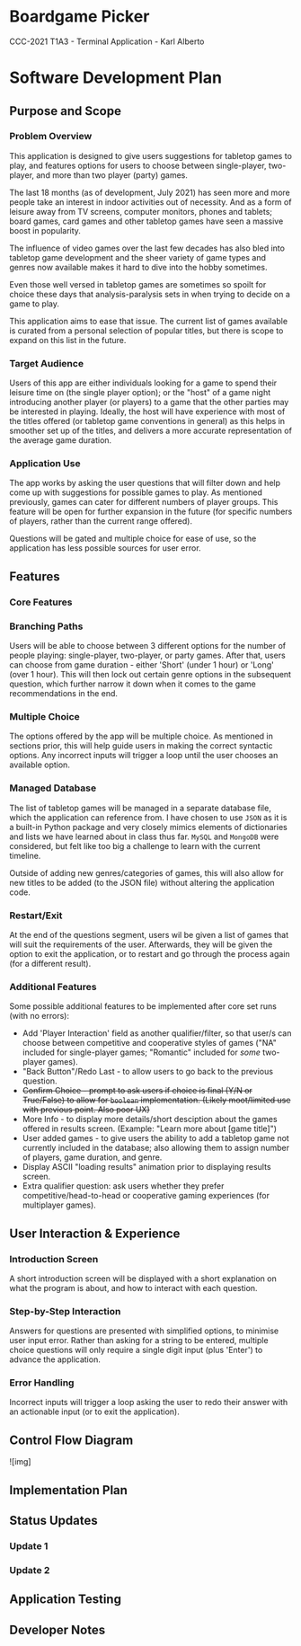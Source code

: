 # Boardgame Picker
CCC-2021 T1A3 - Terminal Application - Karl Alberto

# Software Development Plan

## Purpose and Scope

### Problem Overview

This application is designed to give users suggestions for tabletop games to play, and features options for users to choose between single-player, two-player, and more than two player (party) games.

The last 18 months (as of development, July 2021) has seen more and more people take an interest in indoor activities out of necessity. And as a form of leisure away from TV screens, computer monitors, phones and tablets; board games, card games and other tabletop games have seen a massive boost in popularity.

The influence of video games over the last few decades has also bled into tabletop game development and the sheer variety of game types and genres now available makes it hard to dive into the hobby sometimes.

Even those well versed in tabletop games are sometimes so spoilt for choice these days that analysis-paralysis sets in when trying to decide on a game to play.

This application aims to ease that issue. The current list of games available is curated from a personal selection of popular titles, but there is scope to expand on this list in the future.

### Target Audience

Users of this app are either individuals looking for a game to spend their leisure time on (the single player option); or the "host" of a game night introducing another player (or players) to a game that the other parties may be interested in playing. Ideally, the host will have experience with most of the titles offered (or tabletop game conventions in general) as this helps in smoother set up of the titles, and delivers a more accurate representation of the average game duration.

### Application Use

The app works by asking the user questions that will filter down and help come up with suggestions for possible games to play. As mentioned previously, games can cater for different numbers of player groups. This feature will be open for further expansion in the future (for specific numbers of players, rather than the current range offered).

Questions will be gated and multiple choice for ease of use, so the application has less possible sources for user error.


## Features

### **Core Features**

### Branching Paths

Users will be able to choose between 3 different options for the number of people playing: single-player, two-player, or party games. After that, users can choose from game duration - either 'Short' (under 1 hour) or 'Long' (over 1 hour). This will then lock out certain genre options in the subsequent question, which further narrow it down when it comes to the game recommendations in the end.

### Multiple Choice

The options offered by the app will be multiple choice. As mentioned in sections prior, this will help guide users in making the correct syntactic options. Any incorrect inputs will trigger a loop until the user chooses an available option.

### Managed Database

The list of tabletop games will be managed in a separate database file, which the application can reference from. I have chosen to use `JSON` as it is a built-in Python package and very closely mimics elements of dictionaries and lists we have learned about in class thus far. `MySQL` and `MongoDB` were considered, but felt like too big a challenge to learn with the current timeline.

Outside of adding new genres/categories of games, this will also allow for new titles to be added (to the JSON file) without altering the application code.

### Restart/Exit

At the end of the questions segment, users wil be given a list of games that will suit the requirements of the user. Afterwards, they will be given the option to exit the application, or to restart and go through the process again (for a different result).

### **Additional Features**

Some possible additional features to be implemented after core set runs (with no errors):

* Add 'Player Interaction' field as another qualifier/filter, so that user/s can choose between competitive and cooperative styles of games ("NA" included for single-player games; "Romantic" included for _some_ two-player games).
* "Back Button"/Redo Last - to allow users to go back to the previous question.
* ~~Confirm Choice - prompt to ask users if choice is final (Y/N or True/False) to allow for `boolean` implementation. (Likely moot/limited use with previous point. Also poor UX)~~
* More Info - to display more details/short desciption about the games offered in results screen. (Example: "Learn more about [game title]")
* User added games - to give users the ability to add a tabletop game not currently included in the database; also allowing them to assign number of players, game duration, and genre.
* Display ASCII "loading results" animation prior to displaying results screen.
* Extra qualifier question: ask users whether they prefer competitive/head-to-head or cooperative gaming experiences (for multiplayer games).

## User Interaction & Experience

### Introduction Screen

A short introduction screen will be displayed with a short explanation on what the program is about, and how to interact with each question.

### Step-by-Step Interaction

Answers for questions are presented with simplified options, to minimise user input error. Rather than asking for a string to be entered, multiple choice questions will only require a single digit input (plus 'Enter') to advance the application.

### Error Handling

Incorrect inputs will trigger a loop asking the user to redo their answer with an actionable input (or to exit the application).

## Control Flow Diagram

![img]

## Implementation Plan



## Status Updates

### Update 1

### Update 2


## Application Testing

## Developer Notes
